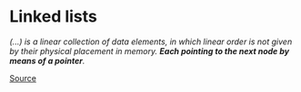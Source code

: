 # Linked lists

_(...) is a linear collection of data elements, in which linear order is not given by their physical placement in memory. **Each pointing to the next node by means of a pointer**._

[Source](https://en.wikipedia.org/wiki/Linked_list)
